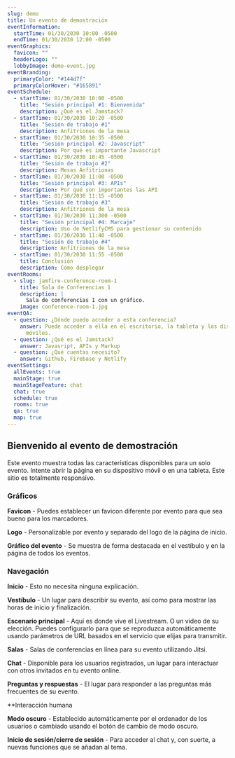 ```yaml
---
slug: demo
title: Un evento de demostración
eventInformation:
  startTime: 01/30/2030 10:00 -0500
  endTime: 01/30/2030 12:00 -0500
eventGraphics:
  favicon: ""
  headerLogo: ""
  lobbyImage: demo-event.jpg
eventBranding:
  primaryColor: "#144d7f"
  primaryColorHover: "#165891"
eventSchedule:
  - startTime: 01/30/2030 10:00 -0500
    title: "Sesión principal #1: Bienvenida"
    description: ¿Qué es el Jamstack?
  - startTime: 01/30/2030 10:20 -0500
    title: "Sesión de trabajo #1"
    description: Anfitriones de la mesa
  - startTime: 01/30/2030 10:35 -0500
    title: "Sesión principal #2: Javascript"
    description: Por qué es importante Javascript
  - startTime: 01/30/2030 10:45 -0500
    title: "Sesión de trabajo #2"
    description: Mesas Anfitrionas
  - startTime: 01/30/2030 11:00 -0500
    title: "Sesión principal #3: APIs"
    description: Por qué son importantes las API
  - startTime: 01/30/2030 11:15 -0500
    title: "Sesión de trabajo #3"
    description: Anfitriones de la mesa
  - startTime: 01/30/2030 11:300 -0500
    title: "Sesión principal #4: Marcaje"
    description: Uso de NetlifyCMS para gestionar su contenido
  - startTime: 01/30/2030 11:40 -0500
    title: "Sesión de trabajo #4"
    description: Anfitriones de la mesa
  - startTime: 01/30/2030 11:55 -0500
    title: Conclusión
    description: Cómo desplegar
eventRooms:
  - slug: jamfire-conference-room-1
    title: Sala de Conferencias 1
    description: |
      Sala de conferencias 1 con un gráfico.
    image: conference-room-1.jpg
eventQA:
  - question: ¿Dónde puedo acceder a esta conferencia?
    answer: Puede acceder a ella en el escritorio, la tableta y los dispositivos
      móviles.
  - question: ¿Qué es el Jamstack?
    answer: Javasript, APIs y Markup
  - question: ¿Qué cuentas necesito?
    answer: Github, Firebase y Netlify
eventSettings:
  allEvents: true
  mainStage: true
  mainStageFeature: chat
  chat: true
  schedule: true
  rooms: true
  qa: true
  map: true
---
```

## Bienvenido al evento de demostración

Este evento muestra todas las características disponibles para un solo evento. Intente abrir la página en su dispositivo móvil o en una tableta. Este sitio es totalmente responsivo.

### Gráficos

**Favicon** - Puedes establecer un favicon diferente por evento para que sea bueno para los marcadores.

**Logo** - Personalizable por evento y separado del logo de la página de inicio.

**Gráfico del evento** - Se muestra de forma destacada en el vestíbulo y en la página de todos los eventos.

### Navegación

**Inicio** - Esto no necesita ninguna explicación.

**Vestíbulo** - Un lugar para describir su evento, así como para mostrar las horas de inicio y finalización.

**Escenario principal** - Aquí es donde vive el Livestream. O un video de su elección. Puedes configurarlo para que se reproduzca automáticamente usando parámetros de URL basados en el servicio que elijas para transmitir.

**Salas** - Salas de conferencias en línea para su evento utilizando Jitsi.

**Chat** - Disponible para los usuarios registrados, un lugar para interactuar con otros invitados en tu evento online.

**Preguntas y respuestas** - El lugar para responder a las preguntas más frecuentes de su evento.

\*\*Interacción humana

**Modo oscuro** - Establecido automáticamente por el ordenador de los usuarios o cambiado usando el botón de cambio de modo oscuro.

**Inicio de sesión/cierre de sesión** - Para acceder al chat y, con suerte, a nuevas funciones que se añadan al tema.
